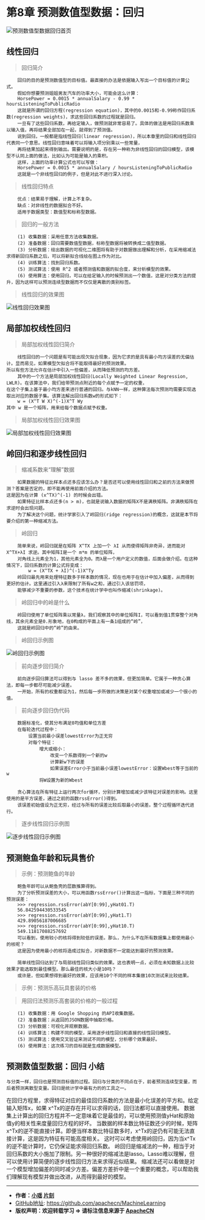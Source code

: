 # 第8章 预测数值型数据：回归
<script type="text/javascript" src="http://cdn.mathjax.org/mathjax/latest/MathJax.js?config=default"></script>

![预测数值型数据回归首页](/images/8.Regression/预测数值型数据回归首页.png "回归Regression首页")

## 线性回归

> 回归简介

```
    回归的目的是预测数值型的目标值。最直接的办法是依据输入写出一个目标值的计算公式。
    假如你想要预测姐姐男友汽车的功率大小，可能会这么计算：
    HorsePower = 0.0015 * annualSalary - 0.99 * hoursListeningToPublicRadio
    这就是所谓的回归方程(regression equation)，其中的0.0015和-0.99称作回归系数(regression weights)，求这些回归系数的过程就是回归。
    一旦有了这些回归系数，再给定输入，做预测就非常容易了。具体的做法是用回归系数乘以输入值，再将结果全部加在一起，就得到了预测值。
    说到回归，一般都是指线性回归(linear regression)，所以本章里的回归和线性回归代表同一个意思。线性回归意味着可以将输入项分别乘以一些常量，
    再将结果加起来得到输出。需要说明的是，存在另一种称为非线性回归的回归模型，该模型不认同上面的做法，比如认为可能是输入的乘积。
    这样，上面的功率计算公式也可以写做：
    HorsePower = 0.0015 * annualSalary / hoursListeningToPublicRadio 
    这就是一个非线性回归的例子，但是对此不进行深入讨论。
```

> 线性回归特点

```
    优点：结果易于理解，计算上不复杂。
    缺点：对非线性的数据拟合不好。
    适用于数据类型：数值型和标称型数据。
```

> 回归的一般方法

```
    (1) 收集数据：采用任意方法收集数据。
    (2) 准备数据：回归需要数值型数据，标称型数据将被转换成二值型数据。
    (3) 分析数据：绘出数据的可视化二维图将有助于对数据做出理解和分析，在采用缩减法求得新回归系数之后，可以将新拟合线绘在图上作为对比。
    (4) 训练算法：找到回归系数。
    (5) 测试算法：使用 R^2 或者预测值和数据的拟合度，来分析模型的效果。
    (6) 使用算法：使用回归，可以在给定输入的时候预测出一个数值，这是对分类方法的提升，因为这样可以预测连续型数据而不仅仅是离散的类别标签。
```

> 线性回归的效果图

![线性回归效果图](/images/8.Regression/线性回归效果图.png "线性回归效果图")

## 局部加权线性回归

> 局部加权线性回归简介

```
    线性回归的一个问题是有可能出现欠拟合现象，因为它求的是具有最小均方误差的无偏估计。显而易见，如果模型欠拟合将不能取得最好的预测效果。
所以有些方法允许在估计中引入一些偏差，从而降低预测的均方差。
    其中的一个方法是局部加权线性回归(Locally Weighted Linear Regression, LWLR)。在该算法中，我们给带预测点附近的每个点赋予一定的权重，
在这个子集上基于最小均方差来进行普通的回归。与kNN一样，这种算法每次预测均需要实现选取出对应的数据子集。该算法解出回归系数w的形式如下：
    w = (X^T W X)^(-1)X^T Wy
其中 w 是一个矩阵，用来给每个数据点赋予权重。
```

> 局部加权线性回归效果图

![局部加权线性回归效果图](/images/8.Regression/局部加权线性回归效果图.png "局部加权线性回归效果图")


## 岭回归和逐步线性回归

> 缩减系数来“理解”数据

```
    如果数据的特征比样本点还多应该怎么办？是否还可以使用线性回归和之前的方法来做预测？答案是否定的，即不能再使用前面介绍的方法。
这是因为在计算 (x^TX)^(-1) 的时候会出错。
    如果特征比样本点还多(n > m)，也就是说输入数据的矩阵X不是满秩矩阵。非满秩矩阵在求逆时会出现问题。
    为了解决这个问题，统计学家引入了岭回归(ridge regression)的概念，这就是本节将要介绍的第一种缩减方法。
```

> 岭回归

```
    简单来说，岭回归就是在矩阵 X^TX 上加一个 λI 从而使得矩阵非奇异，进而能对 X^TX+λI 求逆。其中矩阵I是一个 m*m 的单位矩阵，
    对角线上元素全为1，其他元素全为0。而λ是一个用户定义的数值，后面会做介绍。在这种情况下，回归系数的计算公式将变成：
        w = (X^TX + λI)^(-1)X^Ty
    岭回归最先用来处理特征数多于样本数的情况，现在也用于在估计中加入偏差，从而得到更好的估计。这里通过引入λ来限制了所有w之和，通过引入该惩罚项，
    能够减少不重要的参数，这个技术在统计学中也叫作缩减(shrinkage)。
```

> 岭回归中的岭是什么

```
    岭回归使用了单位矩阵乘以常量λ，我们观察其中的单位矩阵I，可以看到值1贯穿整个对角线，其余元素全是0.形象地，在0构成的平面上有一条1组成的“岭”，
    这就是岭回归中的“岭”的由来。
```
> 岭回归示例图

![岭回归示例图](/images/8.Regression/岭回归示例图.png "岭回归示例图")

> 前向逐步回归简介

```
    前向逐步回归算法可以得到与 lasso 差不多的效果，但更加简单。它属于一种贪心算法，即每一步都尽可能减少误差。
    一开始，所有的权重都设为1，然后每一步所做的决策是对某个权重增加或减少一个很小的值。
```

> 前向逐步回归伪代码

```
    数据标准化，使其分布满足0均值和单位方差
    在每轮迭代过程中：
        设置当前最小误差lowestError为正无穷
        对每个特征：
            增大或缩小：
                改变一个系数得到一个新的w
                计算新w下的误差
                如果误差Error小于当前最小误差lowestError：设置Wbest等于当前的w
            将W设置为新的Wbest
```

```
    贪心算法在所有特征上运行两次for循环，分别计算增加或减少该特征对误差的影响。这里使用的是平方误差，通过之前的函数rssError()得到。
    该误差初始值设为正无穷，经过与所有的误差比较后取最小的误差。整个过程循环迭代进行。
```

> 逐步线性回归示例图

![逐步线性回归示例图](/images/8.Regression/逐步线性回归示例图.png "逐步线性回归示例图")

## 预测鲍鱼年龄和玩具售价

> 示例：预测鲍鱼的年龄

```
    鲍鱼年龄可以从鲍鱼壳的层数推算得到。
    为了分析预测误差的大小，可以用函数rssError()计算出这一指标，下面是三种不同的预测误差：
    >>> regression.rssError(abY[0:99],yHat01.T)
    56.842594430533545
    >>> regression.rssError(abY[0:99],yHat1.T)
    429.89056187006685
    >>> regression.rssError(abY[0:99],yHat10.T)
    549.11817088257692
    可以看到，使用较小的核将得到较低的误差。那么，为什么不在所有数据集上都使用最小的核呢？
    这是因为使用最小的核将造成过拟合，对新数据不一定能达到最好的预测效果。

    简单线性回归达到了与局部线性回归类似的效果。这也表明一点，必须在未知数据上比较效果才能选取到最佳模型。那么最佳的核大小是10吗？
    或许是，但如果想得到最好的效果，应该用10个不同的样本集做10次测试来比较结果。
```

> 示例：预测乐高玩具套装的价格

> 用回归法预测乐高套装的价格的一般过程

```
    (1) 收集数据：用 Google Shopping 的API收集数据。
    (2) 准备数据：从返回的JSON数据中抽取价格。
    (3) 分析数据：可视化并观察数据。
    (4) 训练算法：构建不同的模型，采用逐步线性回归和直接的线性回归模型。
    (5) 测试算法：使用交叉验证来测试不同的模型，分析哪个效果最好。
    (6) 使用算法：这次练习的目标就是生成数据模型。
```

## 预测数值型数据：回归 小结

    与分类一样，回归也是预测目标值的过程。回归与分类的不同点在于，前者预测连续型变量，而后者预测离散型变量。回归是统计学中最有力的的工具之一。
在回归方程里，求得特征对应的最佳回归系数的方法是最小化误差的平方和。给定输入矩阵x，如果 x^Tx的逆存在并可以求得的话，回归法都可以直接使用。
数据集上计算出的回归方程并不一定意味着它是最佳的，可以使用预测值yHat和原始值y的相关性来度量回归方程的好坏。
    当数据的样本数比特征数还少的时候，矩阵x^Tx的逆不能直接计算。即便当样本数比特征数多时，x^Tx的逆仍有可能无法直接计算，这是因为特征有可能高度相关。
这时可以考虑使用岭回归，因为当x^Tx的逆不能计算时，它仍保证能求得回归系数。
    岭回归是缩减法的一种，相当于对回归系数的大小施加了限制。另一种很好的缩减法是lasso。Lasso难以理解，但可以使用计算简便的逐步线性回归方法来求得近似结果。
    缩减法还可以看做是对一个模型增加偏差的同时减少方差。偏差方差折中是一个重要的概念，可以帮助我们理解现有模型并做出改进，从而得到最好的模型。

* * *

* **作者：[小瑶](http://www.apache.wiki/display/~chenyao) [片刻](http://www.apache.wiki/display/~jiangzhonglian)**
* [GitHub地址](https://github.com/apachecn/MachineLearning): <https://github.com/apachecn/MachineLearning>
* **版权声明：欢迎转载学习 => 请标注信息来源于 [ApacheCN](http://www.apache.wiki)**